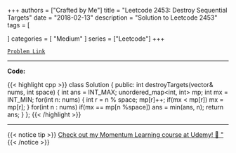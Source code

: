 
+++
authors = ["Crafted by Me"]
title = "Leetcode 2453: Destroy Sequential Targets"
date = "2018-02-13"
description = "Solution to Leetcode 2453"
tags = [
    
]
categories = [
    "Medium"
]
series = ["Leetcode"]
+++



[`Problem Link`](https://leetcode.com/problems/destroy-sequential-targets/description/)

---

**Code:**

{{< highlight cpp >}}
class Solution {
public:
    int destroyTargets(vector<int>& nums, int space) {
        int ans = INT_MAX;
        unordered_map<int, int> mp;
        int mx = INT_MIN;
        for(int n: nums) {
            int r = n % space;
            mp[r]++;
            if(mx < mp[r]) mx = mp[r];
        }
        for(int n : nums)
        if(mx == mp[n %space]) ans = min(ans, n);
        return ans;
    }
};
{{< /highlight >}}


---


{{< notice tip >}}
[Check out my Momentum Learning course at Udemy! 🚀 "](https://www.udemy.com/course/blind-75-the-data-structures-and-algorithms-essentials/)
{{< /notice >}}


